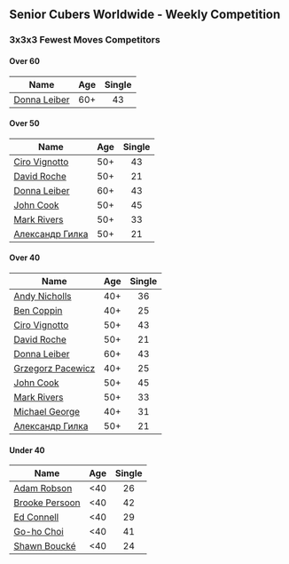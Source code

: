 ## Senior Cubers Worldwide - Weekly Competition
### 3x3x3 Fewest Moves Competitors

#### Over 60

| Name | Age | Single |
| -- | :--: | :--: |
| [Donna Leiber](../../persons/donna_leiber/333fm.md) | 60+ | 43 |

#### Over 50

| Name | Age | Single |
| -- | :--: | :--: |
| [Ciro Vignotto](../../persons/ciro_vignotto/333fm.md) | 50+ | 43 |
| [David Roche](../../persons/david_roche/333fm.md) | 50+ | 21 |
| [Donna Leiber](../../persons/donna_leiber/333fm.md) | 60+ | 43 |
| [John Cook](../../persons/john_cook/333fm.md) | 50+ | 45 |
| [Mark Rivers](../../persons/mark_rivers/333fm.md) | 50+ | 33 |
| [Александр Гилка](../../persons/александр_гилка/333fm.md) | 50+ | 21 |

#### Over 40

| Name | Age | Single |
| -- | :--: | :--: |
| [Andy Nicholls](../../persons/andy_nicholls/333fm.md) | 40+ | 36 |
| [Ben Coppin](../../persons/ben_coppin/333fm.md) | 40+ | 25 |
| [Ciro Vignotto](../../persons/ciro_vignotto/333fm.md) | 50+ | 43 |
| [David Roche](../../persons/david_roche/333fm.md) | 50+ | 21 |
| [Donna Leiber](../../persons/donna_leiber/333fm.md) | 60+ | 43 |
| [Grzegorz Pacewicz](../../persons/grzegorz_pacewicz/333fm.md) | 40+ | 25 |
| [John Cook](../../persons/john_cook/333fm.md) | 50+ | 45 |
| [Mark Rivers](../../persons/mark_rivers/333fm.md) | 50+ | 33 |
| [Michael George](../../persons/michael_george/333fm.md) | 40+ | 31 |
| [Александр Гилка](../../persons/александр_гилка/333fm.md) | 50+ | 21 |

#### Under 40

| Name | Age | Single |
| -- | :--: | :--: |
| [Adam Robson](../../persons/adam_robson/333fm.md) | <40 | 26 |
| [Brooke Persoon](../../persons/brooke_persoon/333fm.md) | <40 | 42 |
| [Ed Connell](../../persons/ed_connell/333fm.md) | <40 | 29 |
| [Go-ho Choi](../../persons/go_ho_choi/333fm.md) | <40 | 41 |
| [Shawn Boucké](../../persons/shawn_boucke/333fm.md) | <40 | 24 |


<!-- Global site tag (gtag.js) - Google Analytics -->
<script async src="https://www.googletagmanager.com/gtag/js?id=UA-86348435-3"></script>
<script>window.dataLayer = window.dataLayer || []; function gtag() {dataLayer.push(arguments);} gtag('js', new Date()); gtag('config', 'UA-86348435-3');</script>
